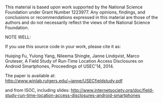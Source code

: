 This material is based upon work supported by the National Science Foundation under Grant Number 1223977. Any opinions, findings, and conclusions or recommendations expressed in this material are those of the authors and do not necessarily reflect the views of the National Science Foundation.

NOTE WELL:

If you use this source code in your work, please cite it as:

Huiqing Fu, Yulong Yang, Nileema Shingte, Janne Lindqvist, Marco Gruteser,
A Field Study of Run-Time Location Access Disclosures on Android Smartphones,
Proceedings of USEC'14, 2014.

The paper is available at:
http://www.winlab.rutgers.edu/~janne/USECfieldstudy.pdf

and from ISOC, including slides:
http://www.internetsociety.org/doc/field-study-run-time-location-access-disclosures-android-smartphones
